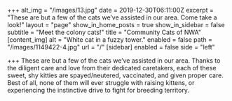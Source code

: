 +++
alt_img = "/images/13.jpg"
date = 2019-12-30T06:11:00Z
excerpt = "These are but a few of the cats we’ve assisted in our area. Come take a look!"
layout = "page"
show_in_home_posts = true
show_in_sidebar = false
subtitle = "Meet the colony cats!"
title = "Community Cats of NWA"
[content_img]
alt = "White cat in a fuzzy tower."
enabled = false
path = "/images/1149422-4.jpg"
url = "/"
[sidebar]
enabled = false
side = "left"

+++
These are but a few of the cats we’ve assisted in our area. Thanks to the diligent care and love from their dedicated caretakers, each of these sweet, shy kitties are spayed/neutered, vaccinated, and given proper care. Best of all, none of them will ever struggle with raising kittens, or experiencing the instinctive drive to fight for breeding territory.
